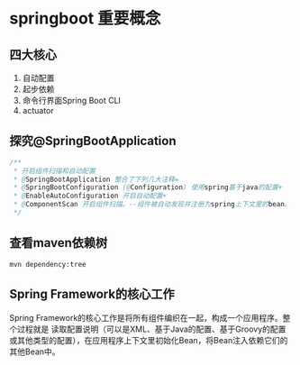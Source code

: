 # springboot 重要概念

## 四大核心

1. 自动配置
2. 起步依赖
3. 命令行界面Spring Boot CLI
4. actuator

## 探究@SpringBootApplication

```java
/**
 * 开启组件扫描和自动配置
 * @SpringBootApplication 整合了下列几大注释=
 * @SpringBootConfiguration (@Configuration) 使用spring基于java的配置+
 * @EnableAutoConfiguration 开启自动配置+
 * @ComponentScan 开启组件扫描。--组件被自动发现并注册为spring上下文里的bean。
 */
```

## 查看maven依赖树

```shell
mvn dependency:tree
```

## Spring Framework的核心工作

Spring Framework的核心工作是将所有组件编织在一起，构成一个应用程序。整个过程就是
读取配置说明（可以是XML、基于Java的配置、基于Groovy的配置或其他类型的配置），在应用程序上下文里初始化Bean，将Bean注入依赖它们的其他Bean中。